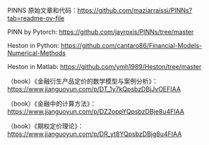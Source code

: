 PINNS 原始文章和代码：https://github.com/maziarraissi/PINNs?tab=readme-ov-file

PINN by Pytorch: https://github.com/jayroxis/PINNs/tree/master

Heston in Python: https://github.com/cantaro86/Financial-Models-Numerical-Methods

Heston in Matlab: https://github.com/ymh1989/Heston/tree/master

（book）《金融衍生产品定价的数学模型与案例分析》：https://www.jianguoyun.com/p/DT_1y7kQpsbzDBjJvOEFIAA

（book）《金融中的计算方法》：https://www.jianguoyun.com/p/DZ2oppYQpsbzDBje8u4FIAA

（book）《期权定价理论》：https://www.jianguoyun.com/p/DR_yt8YQpsbzDBjg8u4FIAA


